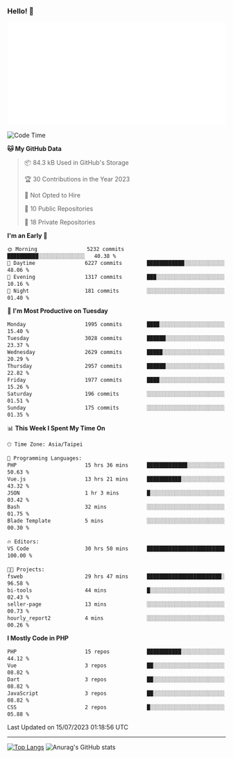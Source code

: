 ### Hello! 👋

![Metrics](/metrics.classic.svg)

<!--START_SECTION:waka-->
![Code Time](http://img.shields.io/badge/Code%20Time-420%20hrs%203%20mins-blue)

**🐱 My GitHub Data** 

> 📦 84.3 kB Used in GitHub's Storage 
 > 
> 🏆 30 Contributions in the Year 2023
 > 
> 🚫 Not Opted to Hire
 > 
> 📜 10 Public Repositories 
 > 
> 🔑 18 Private Repositories 
 > 
**I'm an Early 🐤** 

```text
🌞 Morning                5232 commits        ██████████░░░░░░░░░░░░░░░   40.38 % 
🌆 Daytime                6227 commits        ████████████░░░░░░░░░░░░░   48.06 % 
🌃 Evening                1317 commits        ███░░░░░░░░░░░░░░░░░░░░░░   10.16 % 
🌙 Night                  181 commits         ░░░░░░░░░░░░░░░░░░░░░░░░░   01.40 % 
```
📅 **I'm Most Productive on Tuesday** 

```text
Monday                   1995 commits        ████░░░░░░░░░░░░░░░░░░░░░   15.40 % 
Tuesday                  3028 commits        ██████░░░░░░░░░░░░░░░░░░░   23.37 % 
Wednesday                2629 commits        █████░░░░░░░░░░░░░░░░░░░░   20.29 % 
Thursday                 2957 commits        ██████░░░░░░░░░░░░░░░░░░░   22.82 % 
Friday                   1977 commits        ████░░░░░░░░░░░░░░░░░░░░░   15.26 % 
Saturday                 196 commits         ░░░░░░░░░░░░░░░░░░░░░░░░░   01.51 % 
Sunday                   175 commits         ░░░░░░░░░░░░░░░░░░░░░░░░░   01.35 % 
```


📊 **This Week I Spent My Time On** 

```text
🕑︎ Time Zone: Asia/Taipei

💬 Programming Languages: 
PHP                      15 hrs 36 mins      █████████████░░░░░░░░░░░░   50.63 % 
Vue.js                   13 hrs 21 mins      ███████████░░░░░░░░░░░░░░   43.32 % 
JSON                     1 hr 3 mins         █░░░░░░░░░░░░░░░░░░░░░░░░   03.42 % 
Bash                     32 mins             ░░░░░░░░░░░░░░░░░░░░░░░░░   01.75 % 
Blade Template           5 mins              ░░░░░░░░░░░░░░░░░░░░░░░░░   00.30 % 

🔥 Editors: 
VS Code                  30 hrs 50 mins      █████████████████████████   100.00 % 

🐱‍💻 Projects: 
fsweb                    29 hrs 47 mins      ████████████████████████░   96.58 % 
bi-tools                 44 mins             █░░░░░░░░░░░░░░░░░░░░░░░░   02.43 % 
seller-page              13 mins             ░░░░░░░░░░░░░░░░░░░░░░░░░   00.73 % 
hourly_report2           4 mins              ░░░░░░░░░░░░░░░░░░░░░░░░░   00.26 % 
```

**I Mostly Code in PHP** 

```text
PHP                      15 repos            ███████████░░░░░░░░░░░░░░   44.12 % 
Vue                      3 repos             ██░░░░░░░░░░░░░░░░░░░░░░░   08.82 % 
Dart                     3 repos             ██░░░░░░░░░░░░░░░░░░░░░░░   08.82 % 
JavaScript               3 repos             ██░░░░░░░░░░░░░░░░░░░░░░░   08.82 % 
CSS                      2 repos             █░░░░░░░░░░░░░░░░░░░░░░░░   05.88 % 
```




 Last Updated on 15/07/2023 01:18:56 UTC
<!--END_SECTION:waka-->

<hr>

<span style="display:inline-block">[![Top Langs](https://github-readme-stats.vercel.app/api/top-langs/?username=maureendadap&layout=compact&theme=transparent)](https://github.com/anuraghazra/github-readme-stats)</span>
<span style="display:inline-block">![Anurag's GitHub stats](https://github-readme-stats.vercel.app/api?username=maureendadap&show_icons=true&theme=transparent&count_private=true)</span>

<!--
**MaureenDadap/maureendadap** is a ✨ _special_ ✨ repository because its `README.md` (this file) appears on your GitHub profile.

Here are some ideas to get you started:

- 🔭 I’m currently working on ...
- 🌱 I’m currently learning ...
- 👯 I’m looking to collaborate on ...
- 🤔 I’m looking for help with ...
- 💬 Ask me about ...
- 📫 How to reach me: ...
- 😄 Pronouns: ...
- ⚡ Fun fact: ...
-->
